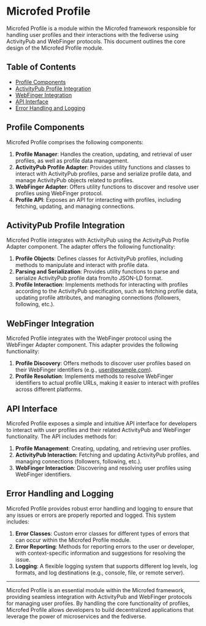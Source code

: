 # Microfed Profile

Microfed Profile is a module within the Microfed framework responsible for handling user profiles and their interactions with the fediverse using ActivityPub and WebFinger protocols. This document outlines the core design of the Microfed Profile module.

## Table of Contents

- [Profile Components](#profile-components)
- [ActivityPub Profile Integration](#activitypub-profile-integration)
- [WebFinger Integration](#webfinger-integration)
- [API Interface](#api-interface)
- [Error Handling and Logging](#error-handling-and-logging)

## Profile Components

Microfed Profile comprises the following components:

1. **Profile Manager**: Handles the creation, updating, and retrieval of user profiles, as well as profile data management.
2. **ActivityPub Profile Adapter**: Provides utility functions and classes to interact with ActivityPub profiles, parse and serialize profile data, and manage ActivityPub objects related to profiles.
3. **WebFinger Adapter**: Offers utility functions to discover and resolve user profiles using WebFinger protocol.
4. **Profile API**: Exposes an API for interacting with profiles, including fetching, updating, and managing connections.

## ActivityPub Profile Integration

Microfed Profile integrates with ActivityPub using the ActivityPub Profile Adapter component. The adapter offers the following functionality:

1. **Profile Objects**: Defines classes for ActivityPub profiles, including methods to manipulate and interact with profile data.
2. **Parsing and Serialization**: Provides utility functions to parse and serialize ActivityPub profile data from/to JSON-LD format.
3. **Profile Interaction**: Implements methods for interacting with profiles according to the ActivityPub specification, such as fetching profile data, updating profile attributes, and managing connections (followers, following, etc.).

## WebFinger Integration

Microfed Profile integrates with the WebFinger protocol using the WebFinger Adapter component. This adapter provides the following functionality:

1. **Profile Discovery**: Offers methods to discover user profiles based on their WebFinger identifiers (e.g., user@example.com).
2. **Profile Resolution**: Implements methods to resolve WebFinger identifiers to actual profile URLs, making it easier to interact with profiles across different platforms.

## API Interface

Microfed Profile exposes a simple and intuitive API interface for developers to interact with user profiles and their related ActivityPub and WebFinger functionality. The API includes methods for:

1. **Profile Management**: Creating, updating, and retrieving user profiles.
2. **ActivityPub Interaction**: Fetching and updating ActivityPub profiles, and managing connections (followers, following, etc.).
3. **WebFinger Interaction**: Discovering and resolving user profiles using WebFinger identifiers.

## Error Handling and Logging

Microfed Profile provides robust error handling and logging to ensure that any issues or errors are properly reported and logged. This system includes:

1. **Error Classes**: Custom error classes for different types of errors that can occur within the Microfed Profile module.
2. **Error Reporting**: Methods for reporting errors to the user or developer, with context-specific information and suggestions for resolving the issue.
3. **Logging**: A flexible logging system that supports different log levels, log formats, and log destinations (e.g., console, file, or remote server).

---

Microfed Profile is an essential module within the Microfed framework, providing seamless integration with ActivityPub and WebFinger protocols for managing user profiles. By handling the core functionality of profiles, Microfed Profile allows developers to build decentralized applications that leverage the power of microservices and the fediverse.
